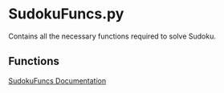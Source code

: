 # SudokuFuncs.py

Contains all the necessary functions required to solve Sudoku.

## Functions

[SudokuFuncs Documentation](https://github.com/Raj-Srikar/Sudoku-Solver/wiki/SudokuFuncs)</li>
